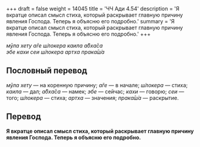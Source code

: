 +++
draft = false
weight = 14045
title = 'ЧЧ Ади 4.54'
description = 'Я вкратце описал смысл стиха, который раскрывает главную причину явления Господа. Теперь я объясню его подробно.'
summary = 'Я вкратце описал смысл стиха, который раскрывает главную причину явления Господа. Теперь я объясню его подробно.'
+++

_мӯла хету а̄ге ш́локера каила а̄бха̄са  
эбе кахи сеи ш́локера артха прака̄ш́а_

## Пословный перевод

_мӯла_ _хету_ — на коренную причину; _а̄ге_ — в начале; _ш́локера_ — стиха; _каила_ — дал; _а̄бха̄са_ — намек; _эбе_ — сейчас; _кахи_ — говорю; _сеи_ — того; _ш́локера_ — стиха; _артха_ — значения; _прака̄ш́а_ — раскрытие.

## Перевод

**Я вкратце описал смысл стиха, который раскрывает главную причину явления Господа. Теперь я объясню его подробно.**
